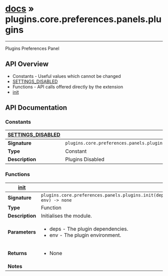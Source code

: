 # [docs](index.md) » plugins.core.preferences.panels.plugins
---

Plugins Preferences Panel

## API Overview
* Constants - Useful values which cannot be changed
 * [SETTINGS_DISABLED](#SETTINGS_DISABLED)
* Functions - API calls offered directly by the extension
 * [init](#init)

## API Documentation

### Constants

| [SETTINGS_DISABLED](#SETTINGS_DISABLED)         |                                                                                     |
| --------------------------------------------|-------------------------------------------------------------------------------------|
| **Signature**                               | `plugins.core.preferences.panels.plugins.SETTINGS_DISABLED`                                                                    |
| **Type**                                    | Constant                                                                     |
| **Description**                             | Plugins Disabled                                                                     |

### Functions

| [init](#init)         |                                                                                     |
| --------------------------------------------|-------------------------------------------------------------------------------------|
| **Signature**                               | `plugins.core.preferences.panels.plugins.init(deps, env) -> none`                                                                    |
| **Type**                                    | Function                                                                     |
| **Description**                             | Initialises the module.                                                                     |
| **Parameters**                              | <ul><li>deps - The plugin dependencies.</li><li>env  - The plugin environment.</li></ul> |
| **Returns**                                 | <ul><li>None</li></ul>          |
| **Notes**                                   | <ul></ul>                |

